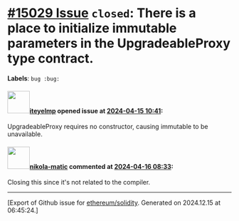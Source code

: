 # [\#15029 Issue](https://github.com/ethereum/solidity/issues/15029) `closed`: There is a place to initialize immutable parameters in the UpgradeableProxy type contract.
**Labels**: `bug :bug:`


#### <img src="https://avatars.githubusercontent.com/u/6647261?v=4" width="50">[iteyelmp](https://github.com/iteyelmp) opened issue at [2024-04-15 10:41](https://github.com/ethereum/solidity/issues/15029):

UpgradeableProxy requires no constructor, causing immutable to be unavailable.

#### <img src="https://avatars.githubusercontent.com/u/4415530?u=dc3db70e8fbd03f92ca81ee173d57774ce61084d&v=4" width="50">[nikola-matic](https://github.com/nikola-matic) commented at [2024-04-16 08:33](https://github.com/ethereum/solidity/issues/15029#issuecomment-2058539810):

Closing this since it's not related to the compiler.


-------------------------------------------------------------------------------



[Export of Github issue for [ethereum/solidity](https://github.com/ethereum/solidity). Generated on 2024.12.15 at 06:45:24.]
